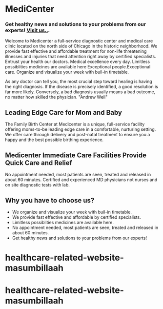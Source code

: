 # MediCenter

### Get healthy news and solutions to your problems from our experts! [Visit us..](https://medicenter-a7a6f.web.app/).


Welcome to Medicenter a full-service diagnostic center and medical care clinic located on the north side of Chicago in the historic neighborhood. We provide fast effective and affordable treatment for non-life threatening illnesses and injuries that need attention right away by certified specialists. Entrust your health our doctors. Medical excellence every day. Limitless possiblities medicines are available here Exceptional people.Exceptional care. Organize and visualize your week with buil-in timetable.


As any doctor can tell you, the most crucial step toward healing is having the right diagnosis. If the disease is precisely identified, a good resolution is far more likely. Conversely, a bad diagnosis usually means a bad outcome, no matter how skilled the physician. "Andrew Weil"


## Leading Edge Care for Mom and Baby
The Family Birth Center at Medicenter is a unique, full-service facility offering moms-to-be leading edge care in a comfortable, nurturing setting. We offer care through delivery and post-natal treatment to ensure you a happy and the best possible birthing experience.

## Medicenter Immediate Care Facilities Provide Quick Care and Relief
No appointment needed, most patients are seen, treated and released in about 60 minutes. Certified and experienced MD physicians not nurses and on site diagnostic tests with lab.


## Why you have to choose us?

* We organize and visualize your week with buil-in timetable.
* We provide fast effective and affordable by certified specialists.
* Limitless possiblities medicines are available here.
* No appointment needed, most patients are seen, treated and released in about 60 minutes.
* Get healthy news and solutions to your problems from our experts!

# healthcare-related-website-masumbillaah
# healthcare-related-website-masumbillaah
